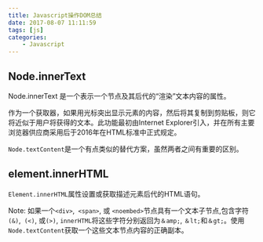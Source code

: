 ```yaml
---
title: Javascript操作DOM总结
date: 2017-08-07 11:11:59
tags: [js]
categories: 
	- Javascript
---
```


## Node.innerText
Node.innerText 是一个表示一个节点及其后代的“渲染”文本内容的属性。

作为一个获取器，如果用光标突出显示元素的内容，然后将其复制到剪贴板，则它将近似于用户将获得的文本。此功能最初由Internet Explorer引入，并在所有主要浏览器供应商采用后于2016年在HTML标准中正式规定。

`Node.textContent`是一个有点类似的替代方案，虽然两者之间有重要的区别。

## element.innerHTML
`Element.innerHTML`属性设置或获取描述元素后代的HTML语句。

Note: 如果一个`<div>`,` <span>`, 或 `<noembed>`节点具有一个文本子节点,包含字符`(&)`,` (<)`,  或`(>)`, `innerHTML`将这些字符分别返回为`＆amp;`, `＆lt;`和`＆gt;`。使用`Node.textContent`获取一个这些文本节点内容的正确副本。



